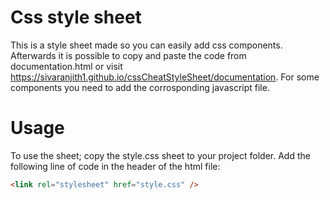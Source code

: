 # Css style sheet
This is a style sheet made so you can easily add css components. Afterwards it is possible to copy and paste the code from documentation.html or visit https://sivaranjith1.github.io/cssCheatStyleSheet/documentation. For some components you need to add the corrosponding javascript file.

# Usage
To use the sheet; copy the style.css sheet to your project folder. Add the following line of code in the header of the html file:

```html
<link rel="stylesheet" href="style.css" />
```